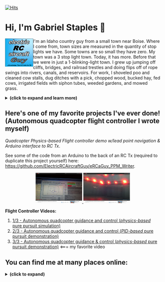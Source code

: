 [![Hits](https://hits.seeyoufarm.com/api/count/incr/badge.svg?url=https%3A%2F%2Fgithub.com%2FElectricRCAircraftGuy%2FElectricRCAircraftGuy&count_bg=%2379C83D&title_bg=%23555555&icon=&icon_color=%23E7E7E7&title=views+%28today+%2F+total%29&edge_flat=false)](https://hits.seeyoufarm.com)

# Hi, I'm Gabriel Staples 👋

<img align="left" width="18%" src="eRCaGuy_logo.png">

I'm an Idaho country guy from a small town near Boise. Where I come from, town sizes are measured in the quantity of stop lights we have. Some towns are so small they have zero. My town was a 3 stop light town. Today, it has more. Before that we were in just a 1-blinking-light town. I grew up jumping off cliffs, bridges, and railroad trestles and doing flips off of rope swings into rivers, canals, and reservoirs. For work, I shoveled poo and cleaned cow stalls, dug ditches with a pick, chopped wood, bucked hay, fed cows, irrigated fields with siphon tubes, weeded gardens, and mowed grass.

<details>
<summary><b>(click to expand and learn more)</b></summary>

Now, I live in the San Francisco Bay area and work in San Francisco. I'm trying to balance my life somehow as a husband, father, active Christian, and multi-faceted engineer. When I'm not busy trying to figure out how to better learn my job as a [senior embedded software engineer][linkedin], I'm trying to spend time with my two kids and wife, figure out how to make a Jekyll-based [website so I can write about my thoughts](https://gabrielstaples.com), and spend some time [flying my radio-controlled airplanes][3dhawk] or building or creating something.

I also programmed this gadget and [sell it on Amazon](https://www.amazon.com/Computa-Pranksta-Keyboard-Device-50-Settings/dp/B06ZYZ2GTB/ref=as_li_ss_tl?ie=UTF8&linkCode=ll1&tag=wwwel-20&linkId=d0d2f1c2c4c1ad77d6de98d905f00ce7&language=en_US), and trying to do the business side of things and [handle customer support](https://github.com/ElectricRCAircraftGuy/eRCaGuy_ComputaPranksta_Support) takes a lot of my spare time.

I am big into RC aircraft and embedded programming. Very fun stuff. I _love_ airplanes and all things that fly! I _love_ building control systems to make autonomous vehicles autonomous. I'm an aeronautical engineer by trade, but I also do a lot with electronics, electrical engineering, and computer science/programming (including a lot with C/C++ in Arduino and some lower-level AVR code). That's how I got my job I have today. Here's my website, with some articles on the aforementioned topics, showing a tiny subset of my work: http://www.ElectricRCAircraftGuy.com. More recently, I created https://gabrielstaples.com to have an avenue to write about anything.

I strive to be a [polyglot](https://www.wordreference.com/definition/polyglot). I have studied both _foreign languages_ and _programming languages_ many thousands of hours.

> I speak English. (Hablo inglés.) (Je parle anglais.) (أنا أتكام الإنجليزية.)  
> Hablo español. (I speak Spanish.) (Je parle espagnol.) (أنا أتكلم الاِسبانية.)  
> Je parle un peu de français. (I speak some French.) (Hablo algo de francés.) (أنا أتكلم بعض الفرنسية.)  
> Eu falo muito pouco de português. (I speak very little Portuguese.)  
> انا اتكلم العربية قليلاً جداً. (I speak Arabic very little.) (Hablo muy poco de árabe.) (Je parle un petit peu l'arabe.)  

I love learning about foreign people, eating foreign foods, and speaking foreign languages. I have put many thousands of hours into foreign language study--just as I have done for aeronautical engineering, electrical engineering, programming, electronics, and controls. I speak Spanish really well and have even helped translate official medical training documents. French is my next best, and is my current area of study. Next comes Portuguese, which I have the least formal training in, but speak next best because it's like a blend of Spanish and French. Lastly, comes Arabic. Although I technically have a minor in it, I'm not conversational in the slightest. Nevertheless, I can read and write it, and I know the alphabet. I have put a great deal of effort into proper pronunciation so I can read and write and make all the sounds. 

</details>

## Here's one of my favorite projects I've ever done! (Autonomous quadcopter flight controller I wrote myself)

_Quadcopter Physics-based Flight controller demo w/lead point navigation & Arduino interface to RC Tx_. 

See some of the code from an Arduino to the back of an RC Tx (required to duplicate this project yourself) here: https://github.com/ElectricRCAircraftGuy/eRCaGuy_PPM_Writer.

<p align="center" width="100%">
    <a href="https://youtu.be/H5kXzpPFdII?t=77">
        <img width="30%" src="quadcopter3-1.jpg"> 
    </a>
    <a href="https://youtu.be/H5kXzpPFdII?t=224">
        <img width="30%" src="quadcopter3-2.jpg"> 
    </a>
</p>

**Flight Controller Videos:**

1. [1/3 - Autonomous quadcopter guidance and control (*physics-based* pure pursuit simulation)][quadcopter1]
1. [2/3 - Autonomous quadcopter guidance and control (*PID-based* pure pursuit demonstration)][quadcopter2]
1. [3/3 - Autonomous quadcopter guidance & control (*physics-based* pure pursuit demonstration)][quadcopter3] <=== my favorite video

## You can find me at many places online:

<details>
<summary><b>(click to expand)</b></summary>

1. **My Websites** (listed newest first): 
    1. [**GabrielStaples.com**](https://GabrielStaples.com) - my newest and current, anything-I-want Jekyll-based website. Topics I write about here include engineering and programming of course, but I want this to literally be a place I can write about _anything_, so it will also cover some of my thoughts and knowledge on finances and life skills, such as general computer skills, refinancing a house, calculating loan costs, and fixing my bike or phone. It is also where I can write about politics and religion. This is a website that is truly my own. Being a Jekyll site, this also allows me to write in markdown (same as this readme itself), which makes writing less burdensome. 
    1. [**ElectricRCAircraftGuy.com**](http://www.ElectricRCAircraftGuy.com) - my slightly-older, general-purpose engineering and programming website. <details> <summary>Examples of some of my more-popular articles (click to expand):</summary>
        1. [Restoring/Recharging Over-discharged LiPo (Lithium Polymer) Batteries!](https://www.electricrcaircraftguy.com/2014/10/restoring-over-discharged-LiPos.html)
        1. [Parallel Charging Your LiPo Batteries](https://www.electricrcaircraftguy.com/2013/01/parallel-charging-your-lipo-batteries_22.html)
        1. [The Power of Arduino](https://www.electricrcaircraftguy.com/2014/01/the-power-of-arduino.html)
        1. [Propeller Static & Dynamic Thrust Calculation - Part 1 of 2](https://www.electricrcaircraftguy.com/2013/09/propeller-static-dynamic-thrust-equation.html)
        1. [Arduino Power, Current, and Voltage Limitations](https://www.electricrcaircraftguy.com/2014/02/arduino-power-current-and-voltage.html)
        1. [Using the Arduino Uno’s built-in 10-bit to 16+-bit ADC (Analog to Digital Converter)](https://www.electricrcaircraftguy.com/2014/05/using-arduino-unos-built-in-16-bit-adc.html)
        1. [Arduino micros() function with 0.5us precision - using my Timer2_Counter Library](https://www.electricrcaircraftguy.com/2014/02/Timer2Counter-more-precise-Arduino-micros-function.html)
    1. [**OldSite.ElectricRCAircraftGuy.com**](http://oldsite.electricrcaircraftguy.com/) - my oldest website, with various useful articles which are still found here and only here. See the navigation links in the top-left corner for more articles. Examples:
        - [Page 6: Helicopter Control Explanation (Gyroscopic Precession)](http://oldsite.electricrcaircraftguy.com/page-6-helicopter-control-explanation-gyroscopic-precession)
1. **Forums & Community Sites (these are just a few)**:
    1. [**Wikipedia.org--@ERCaGuy**](https://en.wikipedia.org/wiki/User:ERCaGuy) - see [my contributions to Wikipedia here](https://en.wikipedia.org/w/index.php?title=Special:Contributions/ERCaGuy&offset=&limit=500&target=ERCaGuy).
    1. [**cppreference.com--@ERCaGuy**](https://en.cppreference.com/w/User:ERCaGuy) - see [my contributions to the cppreference.com C and C++ reference documentation here](https://en.cppreference.com/w/Special:Contributions/ERCaGuy).
    1. [**Gumroad.com--@gabrielstaples**](https://gumroad.com/gabrielstaples) - download some things I've made here. Note: Gumroad is intended to be a place you can BUY (pay $$ for) things. So, I have some downloads for sale here, though most are _no cost_ ($0.00) but allow an _optional_ payment or "donation" to support my work if you so choose. 
    1. [**Instructables.com--@ElectricRCAircraftGuy**](https://www.instructables.com/member/ElectricRCAircraftGuy/instructables/) - see my Instructables articles here.
    1. [**FliteTest.com--@panther3001**](https://www.flitetest.com/authors/panther3001) - see my FliteTest articles here.
    1. [**RCGroups.com--@panther3001**](https://www.rcgroups.com/forums/member.php?u=337946)
    1. [**Forum.arduino.cc--@panther3001**](https://forum.arduino.cc/index.php?action=profile;u=176611)
1. [**LinkedIn**][linkedin]
    - Please DO _follow me_ on LinkedIn! Please don't try to _add_ me as a connection unless I can vouch for your skills.
1. [**All of my "Stack Exchange" Sites (incl. Stack Overflow)**](https://stackexchange.com/users/3032157/gabriel-staples?tab=accounts) <details> <summary>(click to expand)</summary>
    1. Stack Overflow
    1. Ask Ubuntu
    1. Arduino
    1. Super User
    1. Electrical Engineering
    1. Unit & Linux
    1. etc.
1. [**GitHub**](https://github.com/ElectricRCAircraftGuy)
1. [**YouTube--@eRCaGuy** (ElectricRCAircraftGuy) Channel](https://www.youtube.com/ElectricRCAircraftGuy). Examples:
    - [Hovering HobbyKing/Nitroplanes 3D Hawk for 4.5 min. Straight, at night!][3dhawk]
1. [**Instagram--@ercaguy**](https://www.instagram.com/ercaguy/)
1. **Twitter**: 
    1. [**Twitter (Hobby)--@eRCaGuy**](https://twitter.com/eRCaGuy)
    1. [**Twitter (Personal)--@GabrielStaples3**](https://twitter.com/GabrielStaples3)

</details>


  [quadcopter1]: https://www.youtube.com/watch?v=LjuPA43HceQ
  [quadcopter2]: https://www.youtube.com/watch?v=wY3oh2GIfCI
  [quadcopter3]: https://www.youtube.com/watch?v=H5kXzpPFdII&t=35s
  [linkedin]: https://www.linkedin.com/in/gabriel-staples/
  [3dhawk]: https://www.youtube.com/watch?v=nyqrlkpBXmY&t=3s


<!--
**ElectricRCAircraftGuy/ElectricRCAircraftGuy** is a ✨ _special_ ✨ repository because its `README.md` (this file) appears on your GitHub profile.

Here are some ideas to get you started:

- 🔭 I’m currently working on ...
- 🌱 I’m currently learning ...
- 👯 I’m looking to collaborate on ...
- 🤔 I’m looking for help with ...
- 💬 Ask me about ...
- 📫 How to reach me: ...
- 😄 Pronouns: ...
- ⚡ Fun fact: ...
-->
